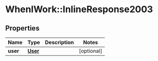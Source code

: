 # WhenIWork::InlineResponse2003

## Properties
Name | Type | Description | Notes
------------ | ------------- | ------------- | -------------
**user** | [**User**](User.md) |  | [optional] 


